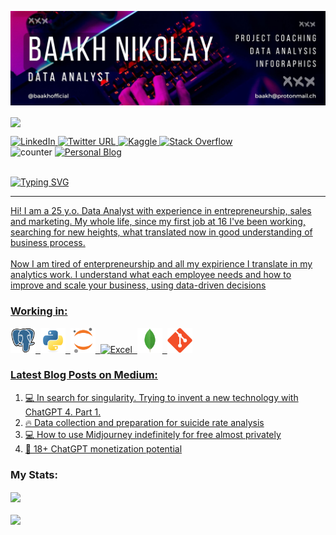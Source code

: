 ![Header](https://github.com/BaakhOfficial/BaakhOfficial/blob/1bd07e967469fa60486ee4e56f8ba231168e8d01/header%20page.jpg)

<img align="center"
  src="https://quotes-github-readme.vercel.app/api?type=horizontal&quote=Information%20is%20the%20oil%20of%20the%2021st%20century,%20and%20analytics%20is%20the%20combustion%20engine.&author=Peter%20Sondergaard&theme=dracula"/></a>

 <!-- <a href="https://stackoverflow.com/users/20740500/nikolay-baakh-data-analyst"><img src="https://stackoverflow.com/users/flair/20740500.png" width="208" height="58" alt="profile for Nikolay Baakh - Data Analyst at Stack Overflow, Q&amp;A for professional and enthusiast programmers" title="profile for Nikolay Baakh - Data Analyst at Stack Overflow, Q&amp;A for professional and enthusiast programmers"></a>-->

<!--<div id="header" align="center">
  <img src="https://github.com/BaakhOfficial/BaakhOfficial/blob/main/header%20page.jpg"/>
</div>-->
<div id="badges">
  <a href="https://www.linkedin.com/in/baakhofficial">
   <img src="https://img.shields.io/badge/-LinkedIn-blue?style=flat&logo=Linkedin&logoColor=white" alt="LinkedIn"/>
  </a>
  <a href="https://twitter.com/BaakhOfficial">
  <img alt="Twitter URL" src="https://img.shields.io/twitter/url?label=Twitter&style=social&url=https%3A%2F%2Ftwitter.com%2FBaakhOfficial">
  </a>
  <a href=https://www.kaggle.com/baakhofficial>
  <img src=https://img.shields.io/badge/Kaggle-035a7d?style=flat&logo=kaggle&logoColor=white alt="Kaggle"/>
  </a>
   <a href=https://stackoverflow.com/users/20740500/nikolay-baakh-data-analyst>
  <img src=https://img.shields.io/badge/-Stackoverflow-FE7A16?style=flat&logo=stack-overflow&logoColor=white alt="Stack Overflow"/>
  </a>
</div>

<div id="badges2">
  <img alt="counter" src="https://komarev.com/ghpvc/?username=BaakhOfficial">
  <a href=https://medium.com/@baakhofficial>
  <img src=https://img.shields.io/badge/Medium-12100E?style=flat=medium&logoColor=white alt="Personal Blog"/>
  </a>
</div><br>
  
<a href="https://git.io/typing-svg"><img src="https://readme-typing-svg.demolab.com?font=Roboto&size=30&pause=1000&color=f8f8f2&vCenter=true&width=435&height=40&lines=About+me" alt="Typing SVG" /></a>
<a href="https://github.com/piyushsuthar/github-readme-quotes">

<hr>
Hi! I am a 25 y.o. Data Analyst with experience in entrepreneurship, sales and marketing. My whole life, since my first job at 16 I've been working, searching for new heights, what translated now in good understanding of business process.
  <br><br>
Now I am tired of enterpreneurship and all my expirience I translate in my analytics work. I understand what each employee needs and how to improve and scale your business, using data-driven decisions

<h3>
  Working in:
</h3>
  
<div>
  <img src="https://github.com/devicons/devicon/blob/master/icons/postgresql/postgresql-original.svg" title="PostgreSQL" alt="PostgreSQL" width="40" height="40"/>&nbsp;
  <img src="https://github.com/devicons/devicon/blob/master/icons/python/python-original.svg" title="Python" alt="Python" width="40" height="40"/>&nbsp;
  <img src="https://github.com/devicons/devicon/blob/master/icons/jupyter/jupyter-original.svg" title="Jupyter" alt="Jupyter" width="40" height="40"/>&nbsp;
  <img src="https://upload.wikimedia.org/wikipedia/commons/3/34/Microsoft_Office_Excel_%282019%E2%80%93present%29.svg" title="Excel" alt="Excel" width="40" height="40"/>&nbsp;
   <img src="https://github.com/devicons/devicon/blob/master/icons/mongodb/mongodb-original.svg" title="MongoDB" alt="MongoDB" width="40" height="40"/>&nbsp;
  <img src="https://github.com/devicons/devicon/blob/master/icons/git/git-original.svg" title="Git" alt="Git" width="40" height="40"/>
  </div>
 
 ### Latest Blog Posts on Medium:
<!-- BLOG-POST-LIST:START -->
1. [💻 In search for singularity. Trying to invent a new technology with ChatGPT 4. Part 1.](https://medium.com/@baakhofficial/in-search-for-singularity-trying-to-invent-a-new-technology-with-chatgpt-4-part-1-f0c6dbc88145?source=rss-3c8ea9e25f0f------2)
2. [🔥 Data collection and preparation for suicide rate analysis](https://medium.com/@baakhofficial/data-collection-and-preparation-for-suicide-rate-analysis-28a044eb81c1?source=rss-3c8ea9e25f0f------2)
3. [💻 How to use Midjourney indefinitely for free almost privately](https://medium.com/@baakhofficial/how-to-use-midjourney-indefinitely-for-free-almost-privately-4c103bd26523?source=rss-3c8ea9e25f0f------2)
4. [🐲 18+ ChatGPT monetization potential](https://medium.com/@baakhofficial/18-chatgpt-monetization-potential-896cb3fef34f?source=rss-3c8ea9e25f0f------2)

<!-- BLOG-POST-LIST:END -->
  
 ### My Stats:
 <a href="https://git.io/streak-stats">
 <img align="center"
  src="http://github-readme-streak-stats.herokuapp.com?user=BaakhOfficial&theme=dracula&mode=weekly"/>
</a>
  <br><br>

 
 <a href = https://profile.codersrank.io/user/baakhofficial>
 <img width=400 align="center"
  src="https://cr-ss-service.azurewebsites.net/api/ScreenShot?widget=summary&branding=false&username=baakhofficial&badges=2&show-avatar=false&style=--header-bg-color:%23282a36;--border-radius:4px;--header-text-color:%23f8f8f2;--bg-color:%2344474a;--badge-bg-color:%23f8f8f2;--badge-box-shadow:1px%203px%205px%20rgba%28189%2C%20147%2C%20249%2C%200.3%29;--border:1px%20solid%20%23f8f8f2%3B;"
 /></a>
<!--<a href="https://github.com/anuraghazra/convoychat">
  <img align="center" src="https://github-readme-stats.vercel.app/api/top-langs/?username=BaakhOfficial&layout=compact" />
</a><br> -->
<!--
<a href="https://stackoverflow.com/users/20740500/nikolay-baakh-data-analyst">
 <img align="center"
  src="https://stackoverflow-card.vercel.app/?userID=20740500&theme=dracula&showBorder=True"
/></a>
-->
